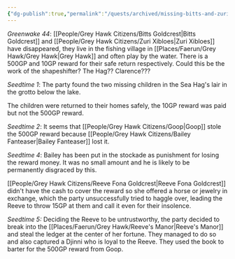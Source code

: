 ```yaml
---
{"dg-publish":true,"permalink":"/quests/archived/missing-bitts-and-zuri/","tags":["GreyHawk","Quest"]}
---
```


*Greenwake 44*: [[People/Grey Hawk Citizens/Bitts Goldcrest\|Bitts Goldcrest]] and [[People/Grey Hawk Citizens/Zuri Xibloes\|Zuri Xibloes]] have disappeared, they live in the fishing village in [[Places/Faerun/Grey Hawk/Grey Hawk\|Grey Hawk]] and often play by the water.  There is a 500GP and 10GP reward for their safe return respectively.  Could this be the work of the shapeshifter?  The Hag??  Clarence???  

*Seedtime 1*: The party found the two missing children in the Sea Hag's lair in the grotto below the lake.  

The children were returned to their homes safely, the 10GP reward was paid but not the 500GP reward.  

*Seedtime 2*: It seems that [[People/Grey Hawk Citizens/Goop\|Goop]] stole the 500GP reward because [[People/Grey Hawk Citizens/Bailey Fanteaser\|Bailey Fanteaser]] lost it.  

*Seedtime 4*: Bailey has been put in the stockade as punishment for losing the reward money.  It was no small amount and he is likely to be permanently disgraced by this.  

[[People/Grey Hawk Citizens/Reeve Fona Goldcrest\|Reeve Fona Goldcrest]] didn't have the cash to cover the reward so she offered a horse or jewelry in exchange, which the party unsuccessfully tried to haggle over, leading the Reeve to throw 15GP at them and call it even for their insolence.  

*Seedtime 5:* Deciding the Reeve to be untrustworthy, the party decided to break into the [[Places/Faerun/Grey Hawk/Reeve's Manor\|Reeve's Manor]] and steal the ledger at the center of her fortune.  They managed to do so and also captured a Djinni who is loyal to the Reeve.  They used the book to barter for the 500GP reward from Goop.  